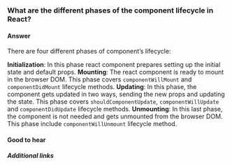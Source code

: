 ### What are the different phases of the component lifecycle in React?


#### Answer

There are four different phases of component’s lifecycle:

**Initialization**: In this phase react component prepares setting up the initial state and default props.
**Mounting**: The react component is ready to mount in the browser DOM. This phase covers `componentWillMount` and `componentDidMount` lifecycle methods.
**Updating**: In this phase, the component gets updated in two ways, sending the new props and updating the state. This phase covers `shouldComponentUpdate`, `componentWillUpdate` and `componentDidUpdate` lifecycle methods.
**Unmounting**: In this last phase, the component is not needed and gets unmounted from the browser DOM. This phase include `componentWillUnmount` lifecycle method.

#### Good to hear


##### Additional links

<!-- tags: (react) -->

<!-- expertise: (1) -->